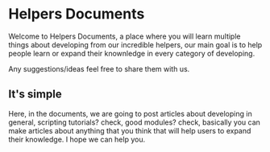 # Helpers Documents

Welcome to Helpers Documents, a place where you will learn multiple things about developing from our incredible helpers, our main goal is to help people learn or expand their knownledge in every category of developing.

Any suggestions/ideas feel free to share them with us.

## It's simple

Here, in the documents, we are going to post articles about developing in general, scripting tutorials? check, good modules? check, basically you can make articles about anything that you think that will help users to expand their knowledge. I hope we can help you.
